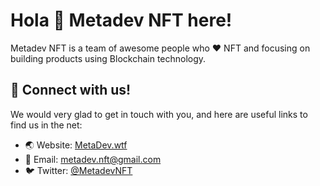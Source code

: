 # Hola 👋 Metadev NFT here!

Metadev NFT is a team of awesome people who ❤️️ NFT and focusing on building products using Blockchain technology.

## 🤝 Connect with us!

We would very glad to get in touch with you, and here are useful links to find us in the net:

- 🌏 Website: [MetaDev.wtf](https://metadev.wtf)
- 📧 Email: [metadev.nft@gmail.com](mailto:metadev.nft@gmail.com)
- 🐦 Twitter: [@MetadevNFT](https://twitter.com/MetadevNFT)
